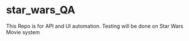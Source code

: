 # star_wars_QA
This Repo is for API and UI automation. Testing will be done on Star Wars Movie system
